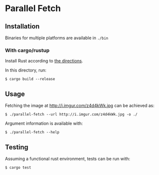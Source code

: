 # Parallel Fetch

## Installation
Binaries for multiple platforms are available in `./bin`

### With cargo/rustup
Install Rust according to [the directions](https://rustup.rs).

In this directory, run:
```
$ cargo build --release 
```

## Usage
Fetching the image at http://i.imgur.com/z4d4kWk.jpg can be achieved as:
```
$ ./parallel-fetch --url http://i.imgur.com/z4d4kWk.jpg -o ./
```
Argument information is available with:
```
$ ./parallel-fetch --help
```

## Testing
Assuming a functional rust environment, tests can be run with:
```
$ cargo test
```
